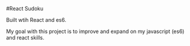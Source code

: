 #React Sudoku

Built wtih React and es6.

My goal with this project is to improve and expand on my javascript (es6) and react skills.